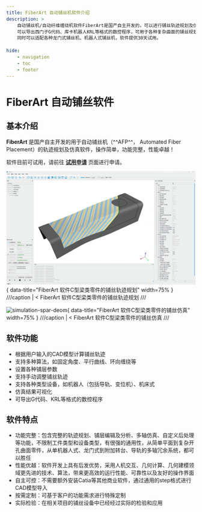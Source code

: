 ```yaml
---
title: FiberArt 自动铺丝机软件介绍
description: >
    自动铺丝机/自动纤维缠绕机软件FiberArt是国产自主开发的，可以进行铺丝轨迹规划及仿真 (Automated Fiber Placement/AFP trajectory planning and simulation software),
    可以导出西门子G代码、库卡机器人KRL等格式的数控程序，可用于各种复杂曲面的铺丝规划和仿真,
    同时可以适配各种龙门式铺丝机、机器人式铺丝机，软件提供30天试用。

hide:
    - navigation
    - toc
    - footer
---
```


# FiberArt 自动铺丝软件
## 基本介绍
**FiberArt** 是国产自主开发的用于自动铺丝机（^^AFP^^， Automated Fiber Placement）的轨迹规划及仿真软件，操作简单，功能完整，性能卓越！

软件目前可试用，请前往 **[试用申请](./trial/index.md)** 页面进行申请。

![plan-spar-deom](./assets/fiberart_plan_spar_demo.gif){ data-title="FiberArt 软件C型梁类零件的铺丝轨迹规划" width=75% }
///caption | <
FiberArt 软件C型梁类零件的铺丝轨迹规划
///


![simulation-spar-deom](./assets/fiberart_simulation_spar_demo.gif){ data-title="FiberArt 软件C型梁类零件的铺丝仿真" width=75% }
///caption | <
FiberArt 软件C型梁类零件的铺丝仿真
///


## 软件功能
- 根据用户输入的CAD模型计算铺丝轨迹
- 支持多种算法，如固定角度、平行曲线、环向缠绕等
- 设置各种铺层参数
- 支持手动调整铺丝轨迹
- 支持各种类型设备，如机器人（包括导轨、变位机）、机床式
- 仿真结果可视化
- 可导出G代码、KRL等格式的数控程序

## 软件特点
- 功能完整：包含完整的轨迹规划、铺层编辑及分析、多轴仿真、自定义后处理等功能，不限制工件类型和设备类型，有很强的通用性，从简单平面到复杂开孔曲面零件，从单机器人式、龙门式到附加转台、导轨的多轴冗余系统，都可以胜任
- 性能优越：软件开发上具有后发优势，采用人机交互、几何计算、几何建模领域更先进的技术、算法，带来更高效的运行性能、可靠性以及友好的操作界面
- 自主可控：不需要额外安装Catia等其他商业软件，通过通用的step格式进行CAD模型导入
- 按需定制：可基于客户的功能需求进行特殊定制
- 实际检验：在相关项目的铺丝设备中已经经过实际的检验和应用
